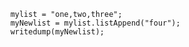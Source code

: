
```luceescript+trycf
	mylist = "one,two,three";
	myNewlist = mylist.listAppend("four");
	writedump(myNewlist);
```
